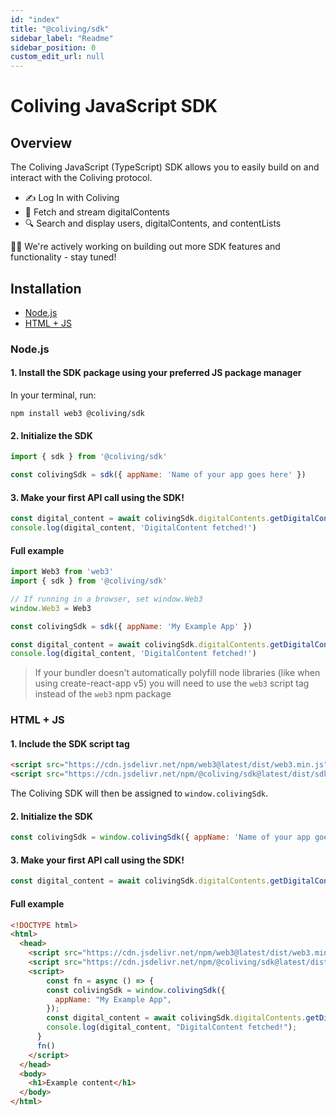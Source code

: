 ```yaml
---
id: "index"
title: "@coliving/sdk"
sidebar_label: "Readme"
sidebar_position: 0
custom_edit_url: null
---
```


# Coliving JavaScript SDK

## Overview

The Coliving JavaScript (TypeScript) SDK allows you to easily build on and interact with the Coliving protocol.
- ✍️ Log In with Coliving
- 🎵 Fetch and stream digitalContents
- 🔍 Search and display users, digitalContents, and contentLists

👷‍♀️ We're actively working on building out more SDK features and functionality - stay tuned!

## Installation

- [Node.js](#nodejs)
- [HTML + JS](#html--js)

### Node.js

#### 1. Install the SDK package using your preferred JS package manager

In your terminal, run:

```bash"
npm install web3 @coliving/sdk
```

#### 2. Initialize the SDK

```js
import { sdk } from '@coliving/sdk'

const colivingSdk = sdk({ appName: 'Name of your app goes here' })
```

#### 3. Make your first API call using the SDK!

```js
const digital_content = await colivingSdk.digitalContents.getDigitalContent({ digitalContentId: 'D7KyD' })
console.log(digital_content, 'DigitalContent fetched!')
```

#### Full example

```js title="app.js" showLineNumbers
import Web3 from 'web3'
import { sdk } from '@coliving/sdk'

// If running in a browser, set window.Web3
window.Web3 = Web3

const colivingSdk = sdk({ appName: 'My Example App' })

const digital_content = await colivingSdk.digitalContents.getDigitalContent({ digitalContentId: 'D7KyD' })
console.log(digital_content, 'DigitalContent fetched!')
```

> If your bundler doesn't automatically polyfill node libraries (like when using create-react-app v5) you will need to use the `web3` script tag instead of the `web3` npm package

### HTML + JS

#### 1. Include the SDK script tag

```html
<script src="https://cdn.jsdelivr.net/npm/web3@latest/dist/web3.min.js"></script>
<script src="https://cdn.jsdelivr.net/npm/@coliving/sdk@latest/dist/sdk.min.js"></script>
```

The Coliving SDK will then be assigned to `window.colivingSdk`.

#### 2. Initialize the SDK

```js
const colivingSdk = window.colivingSdk({ appName: 'Name of your app goes here' })
```

#### 3. Make your first API call using the SDK!

```js
const digital_content = await colivingSdk.digitalContents.getDigitalContent({ digitalContentId: 'D7KyD' })
```

#### Full example

```html title="index.html" showLineNumbers
<!DOCTYPE html>
<html>
  <head>
    <script src="https://cdn.jsdelivr.net/npm/web3@latest/dist/web3.min.js"></script>
    <script src="https://cdn.jsdelivr.net/npm/@coliving/sdk@latest/dist/sdk.min.js"></script>
    <script>
    	const fn = async () => {
        const colivingSdk = window.colivingSdk({
          appName: "My Example App",
        });
        const digital_content = await colivingSdk.digitalContents.getDigitalContent({ digitalContentId: 'D7KyD' });
        console.log(digital_content, "DigitalContent fetched!");
      }
      fn()
    </script>
  </head>
  <body>
    <h1>Example content</h1>
  </body>
</html>
```
